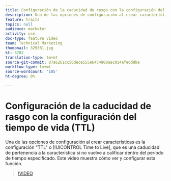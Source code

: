 ```yaml
---
title: Configuración de la caducidad de rasgo con la configuración del tiempo de vida (TTL)
description: Una de las opciones de configuración al crear características es la configuración "TTL" o Tiempo de vida, que es una caducidad de pertenencia a la característica si no se realiza la reclasificación dentro del período de tiempo especificado. Este vídeo muestra cómo ver y configurar esta función.
feature: traits
topics: null
audience: marketer
activity: use
doc-type: feature video
team: Technical Marketing
thumbnail: 329381.jpg
kt: 6782
translation-type: tm+mt
source-git-commit: 07a6261cc56dece555e6454908aac014afe6d8be
workflow-type: tm+mt
source-wordcount: '105'
ht-degree: 0%

---
```



# Configuración de la caducidad de rasgo con la configuración del tiempo de vida (TTL)

Una de las opciones de configuración al crear características es la configuración &quot;TTL&quot; o [!UICONTROL Time to Live], que es una caducidad de pertenencia a la característica si no vuelve a calificar dentro del período de tiempo especificado. Este vídeo muestra cómo ver y configurar esta función.

>[!VIDEO](https://video.tv.adobe.com/v/329381/?quality=12&learn=on)
